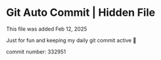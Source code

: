 # Git Auto Commit | Hidden File

This file was added Feb 12, 2025

Just for fun and keeping my daily git commit active 🤪

commit number: 332951
